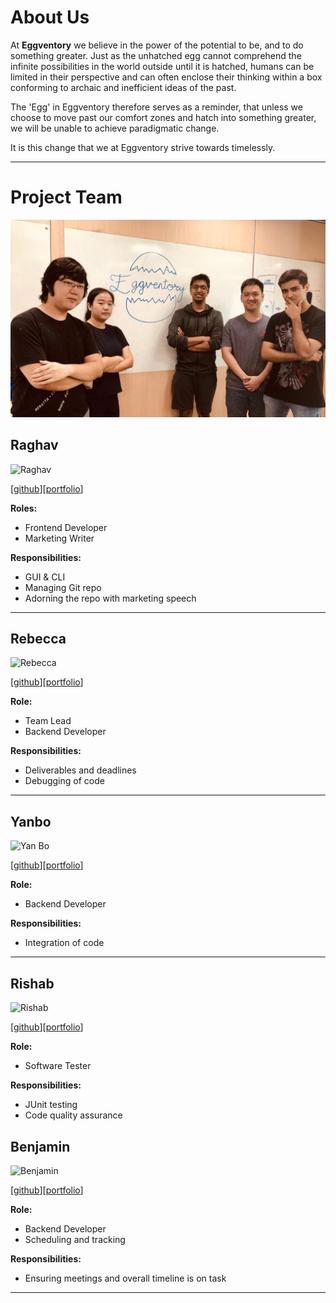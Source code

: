 # About Us

At **Eggventory** we believe in the power of the potential to be, and to do something greater. Just as the unhatched egg cannot comprehend the infinite possibilities in the world outside until it is hatched, humans can be limited in their perspective and can often enclose their thinking within a box conforming to archaic and inefficient ideas of the past. 

The 'Egg' in Eggventory therefore serves as a reminder, that unless we choose to move past our comfort zones and hatch into something greater, we will be unable to achieve paradigmatic change.

It is this change that we at Eggventory strive towards timelessly.

---

# Project Team

   ![](images/team.png)

## Raghav
<p align = "left"> <img src="./images/raghav-b.png" alt="Raghav" height=20% width=20%> </p>

[[github](https://github.com/Raghav-B)][[portfolio](https://github.com/Raghav-B)]

**Roles:** 
* Frontend Developer
* Marketing Writer

**Responsibilities:** 
* GUI & CLI
* Managing Git repo
* Adorning the repo with marketing speech

---

## Rebecca
<p align = "left"> <img src="./images/cyanoei.png" alt="Rebecca" height=20% width=20%> </p>

[[github](https://github.com/cyanoei)][[portfolio](https://github.com/cyanoei)]

**Role:**
* Team Lead
* Backend Developer
  
**Responsibilities:**
* Deliverables and deadlines
* Debugging of code

---

## Yanbo
<p align = "left"> <img src="./images/yanprosobo.png" alt="Yan Bo" height=20% width=20%> </p>

[[github](https://github.com/yanprosobo)][[portfolio](https://github.com/yanprosobo)]

**Role:** 
* Backend Developer
  
**Responsibilities:** 
* Integration of code

---

## Rishab
<p align = "left"> <img src="./images/patwaririshab.png" alt="Rishab" height=20% width=20%> </p>

[[github](https://github.com/patwaririshab)][[portfolio](https://github.com/patwaririshab)]

**Role:**
* Software Tester  

**Responsibilities:** 
* JUnit testing
* Code quality assurance

## Benjamin
<p align = "left"> <img src="./images/deculsion.png" alt="Benjamin" height=20% width=20%> </p>

[[github](https://github.com/Deculsion)][[portfolio](https://github.com/Deculsion)]

**Role:**
* Backend Developer
* Scheduling and tracking
  
**Responsibilities:**
* Ensuring meetings and overall timeline is on task

---

